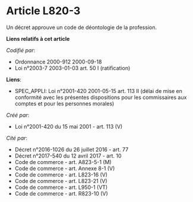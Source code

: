# Article L820-3

Un décret approuve un code de déontologie de la profession.

**Liens relatifs à cet article**

_Codifié par_:

  - Ordonnance 2000-912 2000-09-18
  - Loi n°2003-7 2003-01-03 art. 50 I (ratification)

**Liens**:

  - SPEC_APPLI: Loi n°2001-420 2001-05-15 art. 113 II (délai de mise en conformité avec les présentes dispositions pour les commissaires aux comptes et pour les personnes morales)

_Créé par_:

  - Loi n°2001-420 du 15 mai 2001 - art. 113 (V)

_Cité par_:

  - Décret n°2016-1026 du 26 juillet 2016 - art. 77
  - Décret n°2017-540 du 12 avril 2017 - art. 10
  - Code de commerce - art. A823-5-1 (M)
  - Code de commerce - art. Annexe 8-1 (V)
  - Code de commerce - art. L823-16 (V)
  - Code de commerce - art. L823-21 (V)
  - Code de commerce - art. L950-1 (VT)
  - Code de commerce - art. R823-10 (V)
